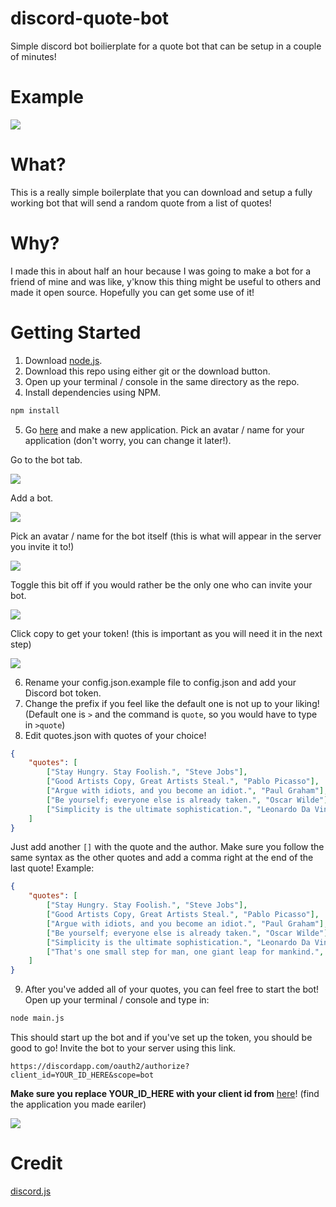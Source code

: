 # discord-quote-bot
Simple discord bot boilierplate for a quote bot that can be setup in a couple of minutes!

# Example

![](https://i.imgur.com/VpO3Zi2.gif)

# What?
This is a really simple boilerplate that you can download and setup a fully working bot that will send a random quote from a list of quotes!

# Why?
I made this in about half an hour because I was going to make a bot for a friend of mine and was like, y'know this thing might be useful to others and made it open source.
Hopefully you can get some use of it!


# Getting Started
1. Download [node.js](https://nodejs.org/en/).
2. Download this repo using either git or the download button.
3. Open up your terminal / console in the same directory as the repo.
4. Install dependencies using NPM.

```sh
npm install
```

5. Go [here](https://discordapp.com/developers/applications/) and make a new application. 
Pick an avatar / name for your application (don't worry, you can change it later!).

Go to the bot tab.

![](https://i.imgur.com/epQrK5k.png)

Add a bot.

![](https://i.imgur.com/hOCEpK6.png)

Pick an avatar / name for the bot itself (this is what will appear in the server you invite it to!)

![](https://i.imgur.com/TzEdACa.png)

Toggle this bit off if you would rather be the only one who can invite your bot.

![](https://i.imgur.com/VPu8aCA.png)

Click copy to get your token! (this is important as you will need it in the next step)

![](https://i.imgur.com/AIkf8q0.png)

6. Rename your config.json.example file to config.json and add your Discord bot token.
7. Change the prefix if you feel like the default one is not up to your liking! (Default one is `>` and the command is `quote`, so you would have to type in `>quote`)
8. Edit quotes.json with quotes of your choice! 

```json
{
    "quotes": [
        ["Stay Hungry. Stay Foolish.", "Steve Jobs"],
        ["Good Artists Copy, Great Artists Steal.", "Pablo Picasso"],
        ["Argue with idiots, and you become an idiot.", "Paul Graham"],
        ["Be yourself; everyone else is already taken.", "Oscar Wilde"],
        ["Simplicity is the ultimate sophistication.", "Leonardo Da Vinci"]
    ]
}
```

Just add another `[]` with the quote and the author. Make sure you follow the same syntax as the other quotes and add a comma right at the end of the last quote!
Example: 

```json
{
    "quotes": [
        ["Stay Hungry. Stay Foolish.", "Steve Jobs"],
        ["Good Artists Copy, Great Artists Steal.", "Pablo Picasso"],
        ["Argue with idiots, and you become an idiot.", "Paul Graham"],
        ["Be yourself; everyone else is already taken.", "Oscar Wilde"],
        ["Simplicity is the ultimate sophistication.", "Leonardo Da Vinci"],
        ["That's one small step for man, one giant leap for mankind.", "Neil Armstrong"]
    ]
}
```

9. After you've added all of your quotes, you can feel free to start the bot! Open up your terminal / console and type in:

```sh
node main.js
```

This should start up the bot and if you've set up the token, you should be good to go!
Invite the bot to your server using this link. 

```
https://discordapp.com/oauth2/authorize?client_id=YOUR_ID_HERE&scope=bot
```

**Make sure you replace YOUR_ID_HERE with your client id from** [here](https://discordapp.com/developers/applications/)! (find the application you made eariler)

![](https://i.imgur.com/bTTyxkI.png)

# Credit

[discord.js](https://discord.js.org/#/)
